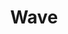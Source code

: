 ---
layout: post
title: "Wave"
image0: https://farm4.staticflickr.com/3929/15245634200_12c54514cd_b.jpg
image1: https://farm3.staticflickr.com/2944/15245771968_cf7f181ca0_b.jpg
image2:
thumbnail: https://farm4.staticflickr.com/3916/15095168897_894b51cb3b_o.png
dimensionX: 5.5"
dimensionY: 24"
dimensionZ: 2"
materials: Walnut
price: $100
---